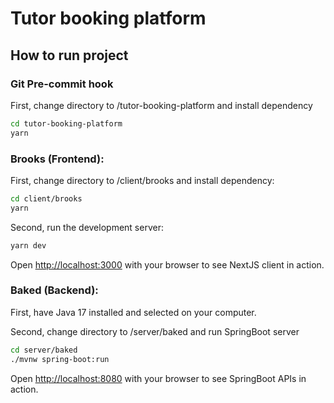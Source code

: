 # Tutor booking platform

## How to run project

### Git Pre-commit hook

First, change directory to /tutor-booking-platform and install dependency

```bash
cd tutor-booking-platform
yarn
```

### Brooks (Frontend):

First, change directory to /client/brooks and install dependency:

```bash
cd client/brooks
yarn
```

Second, run the development server:

```bash
yarn dev
```

Open [http://localhost:3000](http://localhost:3000) with your browser to see NextJS client in action.

### Baked (Backend):

First, have Java 17 installed and selected on your computer.

Second, change directory to /server/baked and run SpringBoot server

```bash
cd server/baked
./mvnw spring-boot:run
```

Open [http://localhost:8080](http://localhost:8080) with your browser to see SpringBoot APIs in action.
